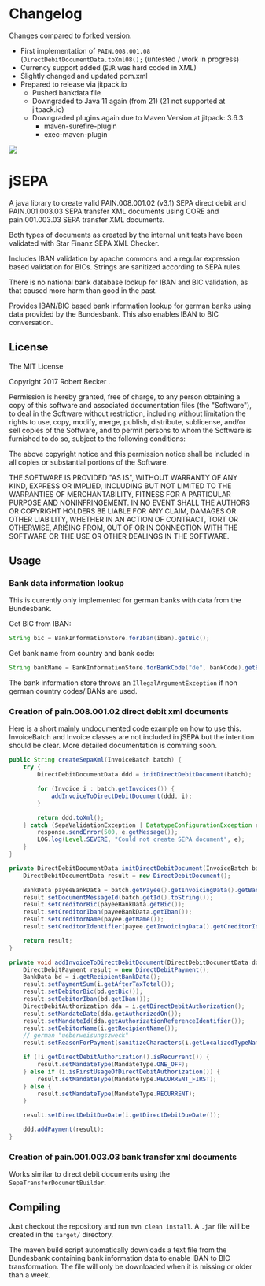 # Changelog
Changes compared to [forked version](https://github.com/nr23730/jSEPA). 

* First implementation of `PAIN.008.001.08` (`DirectDebitDocumentData.toXml08();` (untested / work in progress)
* Currency support added (`EUR` was hard coded in XML)
* Slightly changed and updated pom.xml
* Prepared to release via jitpack.io
    * Pushed bankdata file
    * Downgraded to Java 11 again (from 21) (21 not supported at jitpack.io)
    * Downgraded plugins again due to Maven Version at jitpack: 3.6.3
        * maven-surefire-plugin
        * exec-maven-plugin

[![](https://jitpack.io/v/com.github.cng-pvl/jSEPA.svg)](https://jitpack.io/#com.github.cng-pvl/jSEPA)

# jSEPA

A java library to create valid PAIN.008.001.02 (v3.1) SEPA direct debit and PAIN.001.003.03 SEPA transfer XML documents using CORE and pain.001.003.03 SEPA transfer XML documents.

Both types of documents as created by the internal unit tests have been validated with Star Finanz SEPA XML Checker.

Includes IBAN validation by apache commons and a regular expression based validation for BICs. Strings are sanitized according to SEPA rules.

There is no national bank database lookup for IBAN and BIC validation, as that caused more harm than good in the past.

Provides IBAN/BIC based bank information lookup for german banks using data provided by the Bundesbank. This also enables IBAN to BIC conversation.

## License

The MIT License

Copyright 2017 Robert Becker <robert at rbecker.eu>.

Permission is hereby granted, free of charge, to any person obtaining a copy
of this software and associated documentation files (the "Software"), to deal
in the Software without restriction, including without limitation the rights
to use, copy, modify, merge, publish, distribute, sublicense, and/or sell
copies of the Software, and to permit persons to whom the Software is
furnished to do so, subject to the following conditions:

The above copyright notice and this permission notice shall be included in
all copies or substantial portions of the Software.

THE SOFTWARE IS PROVIDED "AS IS", WITHOUT WARRANTY OF ANY KIND, EXPRESS OR
IMPLIED, INCLUDING BUT NOT LIMITED TO THE WARRANTIES OF MERCHANTABILITY,
FITNESS FOR A PARTICULAR PURPOSE AND NONINFRINGEMENT. IN NO EVENT SHALL THE
AUTHORS OR COPYRIGHT HOLDERS BE LIABLE FOR ANY CLAIM, DAMAGES OR OTHER
LIABILITY, WHETHER IN AN ACTION OF CONTRACT, TORT OR OTHERWISE, ARISING FROM,
OUT OF OR IN CONNECTION WITH THE SOFTWARE OR THE USE OR OTHER DEALINGS IN
THE SOFTWARE.

## Usage

### Bank data information lookup

This is currently only implemented for german banks with data from the Bundesbank.

Get BIC from IBAN:

```java
String bic = BankInformationStore.forIban(iban).getBic();
```

Get bank name from country and bank code:

```java
String bankName = BankInformationStore.forBankCode("de", bankCode).getBic();
```

The bank information store throws an `IllegalArgumentException` if non german country codes/IBANs are used.

### Creation of pain.008.001.02 direct debit xml documents

Here is a short mainly undocumented code example on how to use this. InvoiceBatch and Invoice classes are not included in jSEPA but the intention should be clear. More detailed documentation is comming soon.

```java
public String createSepaXml(InvoiceBatch batch) {
    try {
        DirectDebitDocumentData ddd = initDirectDebitDocument(batch);

        for (Invoice i : batch.getInvoices()) {
            addInvoiceToDirectDebitDocument(ddd, i);
        }

        return ddd.toXml();
    } catch (SepaValidationException | DatatypeConfigurationException e) {
        response.sendError(500, e.getMessage());
        LOG.log(Level.SEVERE, "Could not create SEPA document", e);
    }
}

private DirectDebitDocumentData initDirectDebitDocument(InvoiceBatch batch) throws SepaValidationException {
    DirectDebitDocumentData result = new DirectDebitDocument();

    BankData payeeBankData = batch.getPayee().getInvoicingData().getBankData();
    result.setDocumentMessageId(batch.getId().toString());
    result.setCreditorBic(payeeBankData.getBic());
    result.setCreditorIban(payeeBankData.getIban());
    result.setCreditorName(payee.getName());
    result.setCreditorIdentifier(payee.getInvoicingData().getCreditorIdentifier());

    return result;
}

private void addInvoiceToDirectDebitDocument(DirectDebitDocumentData ddd, Invoice i) throws SepaValidationException {
    DirectDebitPayment result = new DirectDebitPayment();
    BankData bd = i.getRecipientBankData();
    result.setPaymentSum(i.getAfterTaxTotal());
    result.setDebitorBic(bd.getBic());
    result.setDebitorIban(bd.getIban());
    DirectDebitAuthorization dda = i.getDirectDebitAuthorization();
    result.setMandateDate(dda.getAuthorizedOn());
    result.setMandateId(dda.getAuthorizationReferenceIdentifier());
    result.setDebitorName(i.getRecipientName());
    // german "ueberweisungszweck"
    result.setReasonForPayment(sanitizeCharacters(i.getLocalizedTypeName() + " " + i.getInvoiceNumber()));

    if (!i.getDirectDebitAuthorization().isRecurrent()) {
        result.setMandateType(MandateType.ONE_OFF);
    } else if (i.isFirstUsageOfDirectDebitAuthorization()) {
        result.setMandateType(MandateType.RECURRENT_FIRST);
    } else {
        result.setMandateType(MandateType.RECURRENT);
    }

    result.setDirectDebitDueDate(i.getDirectDebitDueDate());

    ddd.addPayment(result);
}
```

### Creation of pain.001.003.03 bank transfer xml documents

Works similar to direct debit documents using the `SepaTransferDocumentBuilder`.

## Compiling

Just checkout the repository and run `mvn clean install`. A `.jar` file will be created in the `target/` directory.

The maven build script automatically downloads a text file from the Bundesbank containing bank information data to enable IBAN to BIC transformation.
The file will only be downloaded when it is missing or older than a week. 
